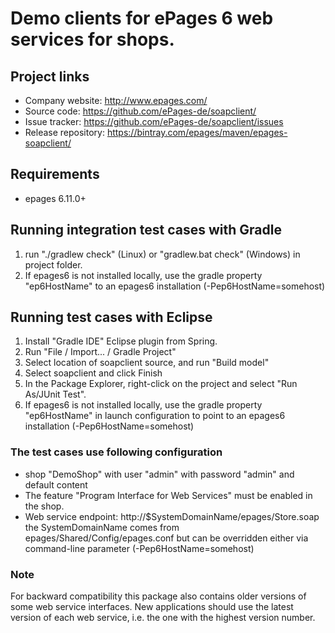 # Demo clients for ePages 6 web services for shops. #

## Project links ##

- Company website: http://www.epages.com/
- Source code: https://github.com/ePages-de/soapclient/
- Issue tracker: https://github.com/ePages-de/soapclient/issues
- Release repository: https://bintray.com/epages/maven/epages-soapclient/

## Requirements ##
- epages 6.11.0+

## Running integration test cases with Gradle ##

1. run "./gradlew check" (Linux) or "gradlew.bat check" (Windows) in project folder.
2. If epages6 is not installed locally, use the
   gradle property "ep6HostName" to an epages6 installation (-Pep6HostName=somehost)

## Running test cases with Eclipse ##

1. Install "Gradle IDE" Eclipse plugin from Spring.
2. Run "File / Import... / Gradle Project"
3. Select location of soapclient source, and run "Build model"
4. Select soapclient and click Finish
5. In the Package Explorer, right-click on the project
   and select "Run As/JUnit Test".
6. If epages6 is not installed locally, use the
   gradle property "ep6HostName" in launch configuration to point
   to an epages6 installation (-Pep6HostName=somehost)

### The test cases use following configuration ###

- shop "DemoShop" with user "admin" with password "admin" and default content
- The feature "Program Interface for Web Services" must be enabled in the shop.
- Web service endpoint: http://$SystemDomainName/epages/Store.soap
  the SystemDomainName comes from epages/Shared/Config/epages.conf
  but can be overridden either via command-line parameter (-Pep6HostName=somehost)

### Note ###

For backward compatibility this package also contains older versions of some
web service interfaces. New applications should use the latest version of each
web service, i.e. the one with the highest version number.
